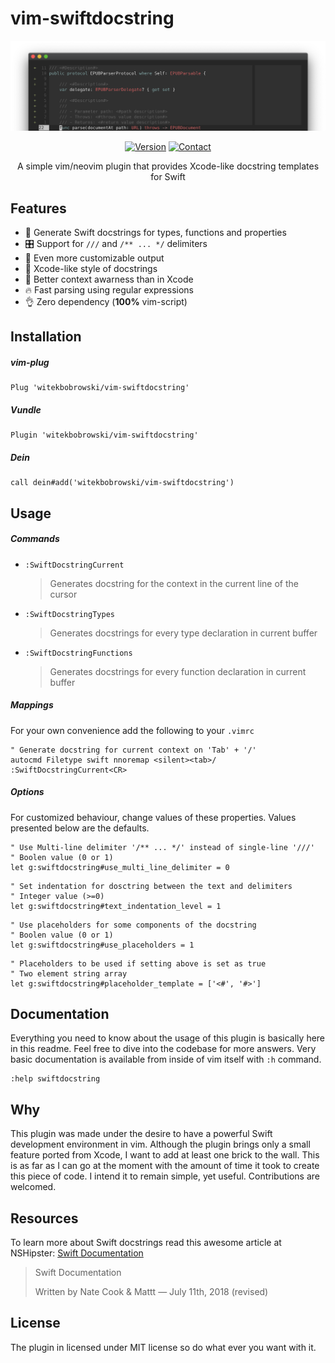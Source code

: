 # vim-swiftdocstring
<p align=center>
<a href="">
<img alt="screenshot" src="https://github.com/witekbobrowski/vim-swiftdocstring/blob/efdb5a150063d816fa9d4a119205477463a3c8f9/screenshot.png?raw=true">
</a>
</p>
<p align=center>
    <a href=""><img alt="Version" src="https://img.shields.io/badge/version-0.1.0-red.svg"></a>
    <a href="https://twitter.com/witekbobrowski"><img alt="Contact" src="https://img.shields.io/badge/contact-@witekbobrowski-blue.svg"></a>
</p>
<p align=center>
A simple vim/neovim plugin that provides Xcode-like docstring templates for Swift
</p>

## Features

- 📑 Generate Swift docstrings for types, functions and properties
- 🎛 Support for `///` and `/** ... */` delimiters 
- 🎨 Even more customizable output
- 🔨 Xcode-like style of docstrings 
- 🧠 Better context awarness than in Xcode
- 🔥 Fast parsing using regular expressions
- 👌 Zero dependency (**100%** vim-script)

## Installation

##### vim-plug
```vim
Plug 'witekbobrowski/vim-swiftdocstring'
```

##### Vundle 
```vim
Plugin 'witekbobrowski/vim-swiftdocstring'
```

##### Dein
```vim
call dein#add('witekbobrowski/vim-swiftdocstring')
```

## Usage

##### Commands 
- `:SwiftDocstringCurrent`

    > Generates docstring for the context in the current line of the cursor

- `:SwiftDocstringTypes`

    > Generates docstrings for every type declaration in current buffer 

- `:SwiftDocstringFunctions`

    > Generates docstrings for every function declaration in current buffer

##### Mappings

For your own convenience add the following to your `.vimrc`
```vim
" Generate docstring for current context on 'Tab' + '/'
autocmd Filetype swift nnoremap <silent><tab>/ :SwiftDocstringCurrent<CR>
```

##### Options

For customized behaviour, change values of these properties. Values presented 
below are the defaults.
```vim
" Use Multi-line delimiter '/** ... */' instead of single-line '///'
" Boolen value (0 or 1)
let g:swiftdocstring#use_multi_line_delimiter = 0
```
```vim
" Set indentation for dosctring between the text and delimiters
" Integer value (>=0)
let g:swiftdocstring#text_indentation_level = 1
```
```vim
" Use placeholders for some components of the docstring 
" Boolen value (0 or 1)
let g:swiftdocstring#use_placeholders = 1
```
```vim
" Placeholders to be used if setting above is set as true 
" Two element string array
let g:swiftdocstring#placeholder_template = ['<#', '#>']
```

## Documentation

Everything you need to know about the usage of this plugin is basically here 
in this readme. Feel free to dive into the codebase for more answers. Very 
basic documentation is available from inside of vim itself with `:h` command.

```vim
:help swiftdocstring
```

## Why

This plugin was made under the desire to have a powerful Swift development
environment in vim. Although the plugin brings only a small feature ported
from Xcode, I want to add at least one brick to the wall. This is as far as
I can go at the moment with the amount of time it took to create this piece 
of code. I intend it to remain simple, yet useful. Contributions are welcomed.

## Resources

To learn more about Swift docstrings read this awesome article at NSHipster:
[Swift Documentation](https://nshipster.com/swift-documentation/) 
> Swift Documentation
>
> Written by Nate Cook & Mattt — July 11th, 2018 (revised)


## License

The plugin in licensed under MIT license so do what ever you want with it.
